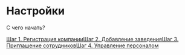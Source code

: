 # Настройки

С чего начать?

[Шаг 1. Регистрация компании](broken-reference)[Шаг 2. Добавление заведения](broken-reference)[Шаг 3. Приглашение сотрудников](broken-reference)[Шаг 4. Управление персоналом](broken-reference)

